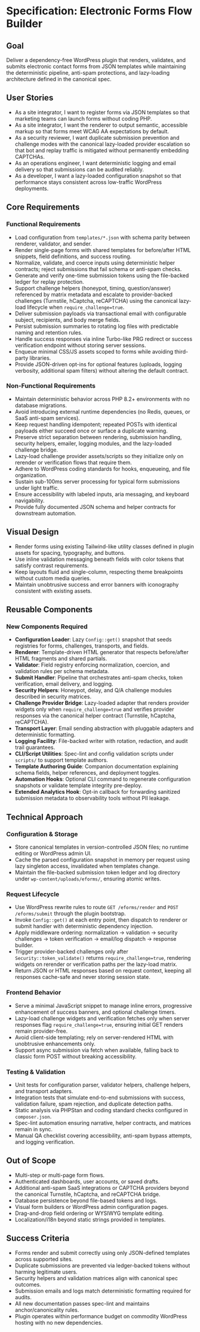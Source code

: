 # Specification: Electronic Forms Flow Builder

## Goal
Deliver a dependency-free WordPress plugin that renders, validates, and submits electronic contact forms from JSON templates while maintaining the deterministic pipeline, anti-spam protections, and lazy-loading architecture defined in the canonical spec.

## User Stories
- As a site integrator, I want to register forms via JSON templates so that marketing teams can launch forms without coding PHP.
- As a site integrator, I want the renderer to output semantic, accessible markup so that forms meet WCAG AA expectations by default.
- As a security reviewer, I want duplicate submission prevention and challenge modes with the canonical lazy-loaded provider escalation so that bot and replay traffic is mitigated without permanently embedding CAPTCHAs.
- As an operations engineer, I want deterministic logging and email delivery so that submissions can be audited reliably.
- As a developer, I want a lazy-loaded configuration snapshot so that performance stays consistent across low-traffic WordPress deployments.

## Core Requirements

### Functional Requirements
- Load configuration from `templates/*.json` with schema parity between renderer, validator, and sender.
- Render single-page forms with shared templates for before/after HTML snippets, field definitions, and success routing.
- Normalize, validate, and coerce inputs using deterministic helper contracts; reject submissions that fail schema or anti-spam checks.
- Generate and verify one-time submission tokens using the file-backed ledger for replay protection.
- Support challenge helpers (honeypot, timing, question/answer) referenced by matrix metadata and escalate to provider-backed challenges (Turnstile, hCaptcha, reCAPTCHA) using the canonical lazy-load lifecycle when `require_challenge=true`.
- Deliver submission payloads via transactional email with configurable subject, recipients, and body merge fields.
- Persist submission summaries to rotating log files with predictable naming and retention rules.
- Handle success responses via inline Turbo-like PRG redirect or success verification endpoint without storing server sessions.
- Enqueue minimal CSS/JS assets scoped to forms while avoiding third-party libraries.
- Provide JSON-driven opt-ins for optional features (uploads, logging verbosity, additional spam filters) without altering the default contract.

### Non-Functional Requirements
- Maintain deterministic behavior across PHP 8.2+ environments with no database migrations.
- Avoid introducing external runtime dependencies (no Redis, queues, or SaaS anti-spam services).
- Keep request handling idempotent; repeated POSTs with identical payloads either succeed once or surface a duplicate warning.
- Preserve strict separation between rendering, submission handling, security helpers, emailer, logging modules, and the lazy-loaded challenge bridge.
- Lazy-load challenge provider assets/scripts so they initialize only on rerender or verification flows that require them.
- Adhere to WordPress coding standards for hooks, enqueueing, and file organization.
- Sustain sub-100ms server processing for typical form submissions under light traffic.
- Ensure accessibility with labeled inputs, aria messaging, and keyboard navigability.
- Provide fully documented JSON schema and helper contracts for downstream automation.

## Visual Design
- Render forms using existing Tailwind-like utility classes defined in plugin assets for spacing, typography, and buttons.
- Use inline validation messaging beneath fields with color tokens that satisfy contrast requirements.
- Keep layouts fluid and single-column, respecting theme breakpoints without custom media queries.
- Maintain unobtrusive success and error banners with iconography consistent with existing assets.

## Reusable Components

### New Components Required
- **Configuration Loader**: Lazy `Config::get()` snapshot that seeds registries for forms, challenges, transports, and fields.
- **Renderer**: Template-driven HTML generator that respects before/after HTML fragments and shared partials.
- **Validator**: Field registry enforcing normalization, coercion, and validation rules per schema metadata.
- **Submit Handler**: Pipeline that orchestrates anti-spam checks, token verification, email delivery, and logging.
- **Security Helpers**: Honeypot, delay, and Q/A challenge modules described in security matrices.
- **Challenge Provider Bridge**: Lazy-loaded adapter that renders provider widgets only when `require_challenge=true` and verifies provider responses via the canonical helper contract (Turnstile, hCaptcha, reCAPTCHA).
- **Transport Layer**: Email sending abstraction with pluggable adapters and deterministic formatting.
- **Logging Facility**: File-backed writer with rotation, redaction, and audit trail guarantees.
- **CLI/Script Utilities**: Spec-lint and config validation scripts under `scripts/` to support template authors.
- **Template Authoring Guide**: Companion documentation explaining schema fields, helper references, and deployment toggles.
- **Automation Hooks**: Optional CLI command to regenerate configuration snapshots or validate template integrity pre-deploy.
- **Extended Analytics Hook**: Opt-in callback for forwarding sanitized submission metadata to observability tools without PII leakage.

## Technical Approach

### Configuration & Storage
- Store canonical templates in version-controlled JSON files; no runtime editing or WordPress admin UI.
- Cache the parsed configuration snapshot in memory per request using lazy singleton access, invalidated when templates change.
- Maintain the file-backed submission token ledger and log directory under `wp-content/uploads/eforms/`, ensuring atomic writes.

### Request Lifecycle
- Use WordPress rewrite rules to route `GET /eforms/render` and `POST /eforms/submit` through the plugin bootstrap.
- Invoke `Config::get()` at each entry point, then dispatch to renderer or submit handler with deterministic dependency injection.
- Apply middleware ordering: normalization → validation → security challenges → token verification → email/log dispatch → response builder.
- Trigger provider-backed challenges only after `Security::token_validate()` returns `require_challenge=true`, rendering widgets on rerender or verification paths per the lazy-load matrix.
- Return JSON or HTML responses based on request context, keeping all responses cache-safe and never storing session state.

### Frontend Behavior
- Serve a minimal JavaScript snippet to manage inline errors, progressive enhancement of success banners, and optional challenge timers.
- Lazy-load challenge widgets and verification fetches only when server responses flag `require_challenge=true`, ensuring initial GET renders remain provider-free.
- Avoid client-side templating; rely on server-rendered HTML with unobtrusive enhancements only.
- Support async submission via fetch when available, falling back to classic form POST without breaking accessibility.

### Testing & Validation
- Unit tests for configuration parser, validator helpers, challenge helpers, and transport adapters.
- Integration tests that simulate end-to-end submissions with success, validation failure, spam rejection, and duplicate detection paths.
- Static analysis via PHPStan and coding standard checks configured in `composer.json`.
- Spec-lint automation ensuring narrative, helper contracts, and matrices remain in sync.
- Manual QA checklist covering accessibility, anti-spam bypass attempts, and logging verification.

## Out of Scope
- Multi-step or multi-page form flows.
- Authenticated dashboards, user accounts, or saved drafts.
- Additional anti-spam SaaS integrations or CAPTCHA providers beyond the canonical Turnstile, hCaptcha, and reCAPTCHA bridge.
- Database persistence beyond file-based tokens and logs.
- Visual form builders or WordPress admin configuration pages.
- Drag-and-drop field ordering or WYSIWYG template editing.
- Localization/i18n beyond static strings provided in templates.

## Success Criteria
- Forms render and submit correctly using only JSON-defined templates across supported sites.
- Duplicate submissions are prevented via ledger-backed tokens without harming legitimate users.
- Security helpers and validation matrices align with canonical spec outcomes.
- Submission emails and logs match deterministic formatting required for audits.
- All new documentation passes spec-lint and maintains anchor/canonicality rules.
- Plugin operates within performance budget on commodity WordPress hosting with no new dependencies.
